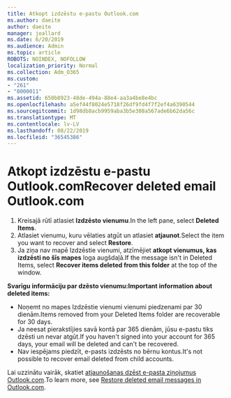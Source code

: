 ```yaml
---
title: Atkopt izdzēstu e-pastu Outlook.com
ms.author: daeite
author: daeite
manager: joallard
ms.date: 6/20/2019
ms.audience: Admin
ms.topic: article
ROBOTS: NOINDEX, NOFOLLOW
localization_priority: Normal
ms.collection: Adm_O365
ms.custom:
- "261"
- "8000011"
ms.assetid: 650b8923-48de-494a-88e4-aa3a4be8e4bc
ms.openlocfilehash: a5ef44f8024e5718f26df9fd4f7f2ef4a6390544
ms.sourcegitcommit: 1d98db8acb9959aba3b5e308a567ade6b62da56c
ms.translationtype: MT
ms.contentlocale: lv-LV
ms.lasthandoff: 08/22/2019
ms.locfileid: "36545386"
---
```

# <a name="recover-deleted-email-outlookcom"></a><span data-ttu-id="0b8f8-102">Atkopt izdzēstu e-pastu Outlook.com</span><span class="sxs-lookup"><span data-stu-id="0b8f8-102">Recover deleted email Outlook.com</span></span>

1. <span data-ttu-id="0b8f8-103">Kreisajā rūtī atlasiet **Izdzēsto vienumu**.</span><span class="sxs-lookup"><span data-stu-id="0b8f8-103">In the left pane, select **Deleted Items**.</span></span>
2. <span data-ttu-id="0b8f8-104">Atlasiet vienumu, kuru vēlaties atgūt un atlasiet **atjaunot**.</span><span class="sxs-lookup"><span data-stu-id="0b8f8-104">Select the item you want to recover and select **Restore**.</span></span>
3. <span data-ttu-id="0b8f8-105">Ja ziņa nav mapē Izdzēstie vienumi, atzīmējiet **atkopt vienumus, kas izdzēsti no šīs mapes** loga augšdaļā.</span><span class="sxs-lookup"><span data-stu-id="0b8f8-105">If the message isn't in Deleted Items, select **Recover items deleted from this folder** at the top of the window.</span></span>

 <span data-ttu-id="0b8f8-106">**Svarīgu informāciju par dzēsto vienumu:**</span><span class="sxs-lookup"><span data-stu-id="0b8f8-106">**Important information about deleted items:**</span></span>
  
- <span data-ttu-id="0b8f8-107">Noņemt no mapes Izdzēstie vienumi vienumi piedzenami par 30 dienām.</span><span class="sxs-lookup"><span data-stu-id="0b8f8-107">Items removed from your Deleted Items folder are recoverable for 30 days.</span></span>
- <span data-ttu-id="0b8f8-108">Ja neesat pierakstījies savā kontā par 365 dienām, jūsu e-pastu tiks dzēsti un nevar atgūt.</span><span class="sxs-lookup"><span data-stu-id="0b8f8-108">If you haven't signed into your account for 365 days, your email will be deleted and can't be recovered.</span></span>
- <span data-ttu-id="0b8f8-109">Nav iespējams piedzīt, e-pasts izdzēsts no bērnu kontus.</span><span class="sxs-lookup"><span data-stu-id="0b8f8-109">It's not possible to recover email deleted from child accounts.</span></span>

<span data-ttu-id="0b8f8-110">Lai uzzinātu vairāk, skatiet [atjaunošanas dzēst e-pasta ziņojumus Outlook.com](https://support.office.com/article/cf06ab1b-ae0b-418c-a4d9-4e895f83ed50?wt.mc_id=Office_Outlook_com_Alchemy).</span><span class="sxs-lookup"><span data-stu-id="0b8f8-110">To learn more, see [Restore deleted email messages in Outlook.com](https://support.office.com/article/cf06ab1b-ae0b-418c-a4d9-4e895f83ed50?wt.mc_id=Office_Outlook_com_Alchemy).</span></span>